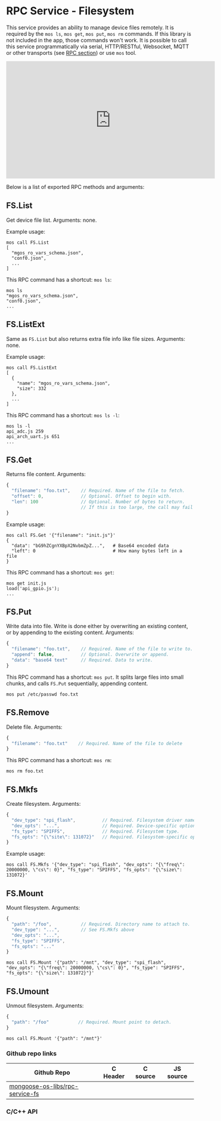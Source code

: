 # RPC Service - Filesystem

This service provides an ability to manage device files remotely.
It is required by the `mos ls`, `mos get`, `mos put`, `mos rm` commands.
If this library is not included in the app, those commands won't work.
It is possible to call this service programmatically via serial, HTTP/RESTful,
Websocket, MQTT or other transports
(see [RPC section](/docs/core_components/rpc.html)) or use `mos` tool.

<iframe src="https://www.youtube.com/embed/z5JltFNF_RE"
  width="560" height="315" frameborder="0" allowfullscreen></iframe>

Below is a list of exported RPC methods and arguments:

## FS.List
Get device file list. Arguments: none.

Example usage:

<pre class="command-line language-bash" data-user="chris" data-host="localhost" data-output="2-100"><code>mos call FS.List
[
  "mgos_ro_vars_schema.json",
  "conf0.json",
  ...
]</code></pre>

This RPC command has a shortcut: `mos ls`:

<pre class="command-line language-bash" data-user="chris" data-host="localhost" data-output="2-100"><code>mos ls
"mgos_ro_vars_schema.json",
"conf0.json",
...</code></pre>


## FS.ListExt
Same as `FS.List` but also returns extra file info like file sizes.
Arguments: none.

Example usage:

<pre class="command-line language-bash" data-user="chris" data-host="localhost" data-output="2-100"><code>mos call FS.ListExt
[
  {
    "name": "mgos_ro_vars_schema.json",
    "size": 332
  },
  ...
]</code></pre>

This RPC command has a shortcut: `mos ls -l`:

<pre class="command-line language-bash" data-user="chris" data-host="localhost" data-output="2-100"><code>mos ls -l
api_adc.js 259
api_arch_uart.js 651
...</code></pre>


## FS.Get
Returns file content. Arguments:
```javascript
{
  "filename": "foo.txt",    // Required. Name of the file to fetch.
  "offset": 0,              // Optional. Offset to begin with.
  "len": 100                // Optional. Number of bytes to return.
                            // If this is too large, the call may fail with OOM.
}
```

Example usage:

<pre class="command-line language-bash" data-user="chris" data-host="localhost" data-output="2-100"><code>mos call FS.Get '{"filename": "init.js"}'
{
  "data": "bG9hZCgnYXBpX2NvbmZpZ...",   # Base64 encoded data
  "left": 0                             # How many bytes left in a file
}</code></pre>

This RPC command has a shortcut: `mos get`:

<pre class="command-line language-bash" data-user="chris" data-host="localhost" data-output="2-100"><code>mos get init.js
load('api_gpio.js');
...</code></pre>


## FS.Put
Write data into file. Write is done either by overwriting an existing
content, or by appending to the existing content. Arguments:
```javascript
{
  "filename": "foo.txt",    // Required. Name of the file to write to.
  "append": false,          // Optional. Overwrite or append.
  "data": "base64 text"     // Required. Data to write.
}
```

This RPC command has a shortcut: `mos put`. It splits large files into
small chunks, and calls `FS.Put` sequentially, appending content.

<pre class="command-line language-bash" data-user="chris" data-host="localhost" data-output="2-100"><code>mos put /etc/passwd foo.txt</code></pre>

## FS.Remove
Delete file. Arguments:
```javascript
{
  "filename": "foo.txt"    // Required. Name of the file to delete
}
```

This RPC command has a shortcut: `mos rm`:
<pre class="command-line language-bash" data-user="chris" data-host="localhost" data-output="2-100"><code>mos rm foo.txt</code></pre>


## FS.Mkfs
Create filesystem. Arguments:
```javascript
{
  "dev_type": "spi_flash",          // Required. Filesystem driver name.
  "dev_opts": "...",                // Required. Device-specific options.
  "fs_type": "SPIFFS",              // Required. Filesystem type.
  "fs_opts": "{\"site\": 131072}"   // Required. Filesystem-specific options.
}
```

Example usage:
<pre class="command-line language-bash" data-user="chris" data-host="localhost" data-output="2-100"><code>mos call FS.Mkfs '{"dev_type": "spi_flash", "dev_opts": "{\"freq\": 20000000, \"cs\": 0}", "fs_type": "SPIFFS", "fs_opts": "{\"size\": 131072}'</code></pre>

## FS.Mount
Mount filesystem. Arguments:
```javascript
{
  "path": "/foo",           // Required. Directory name to attach to.
  "dev_type": "...",        // See FS.Mkfs above
  "dev_opts": "...",
  "fs_type": "SPIFFS",
  "fs_opts": "..."
}
```

<pre class="command-line language-bash" data-user="chris" data-host="localhost" data-output="2-100"><code>mos call FS.Mount '{"path": "/mnt", "dev_type": "spi_flash", "dev_opts": "{\"freq\": 20000000, \"cs\": 0}", "fs_type": "SPIFFS", "fs_opts": "{\"size\": 131072}"}'</code></pre>


## FS.Umount
Unmout filesystem. Arguments:
```javascript
{
  "path": "/foo"           // Required. Mount point to detach.
}
```

<pre class="command-line language-bash" data-user="chris" data-host="localhost" data-output="2-100"><code>mos call FS.Mount '{"path": "/mnt"}'</code></pre>

### Github repo links
| Github Repo | C Header | C source  | JS source |
| ----------- | -------- | --------  | ----------------- |
| [mongoose-os-libs/rpc-service-fs](https://github.com/mongoose-os-libs/rpc-service-fs) | &nbsp; | &nbsp;  | &nbsp;         |


### C/С++ API
